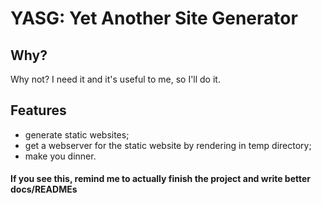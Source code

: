 # YASG: Yet Another Site Generator

## Why?

Why not? I need it and it's useful to me, so I'll do it.

## Features

- generate static websites;
- get a webserver for the static website by rendering in temp directory;
- make you dinner.

#### If you see this, remind me to actually finish the project and write better docs/READMEs
